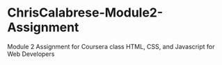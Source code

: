 # ChrisCalabrese-Module2-Assignment
Module 2 Assignment for Coursera class HTML, CSS, and Javascript for Web Developers
